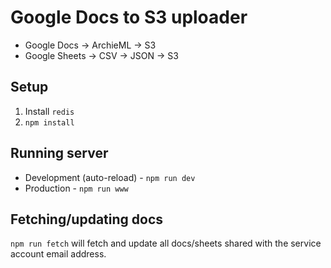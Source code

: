 Google Docs to S3 uploader
==========================

- Google Docs -> ArchieML -> S3
- Google Sheets -> CSV -> JSON -> S3

Setup
-----

1. Install `redis`
2. `npm install`

Running server
--------------

- Development (auto-reload) - `npm run dev`
- Production - `npm run www`

Fetching/updating docs
----------------------

`npm run fetch` will fetch and update all docs/sheets shared with the service account email address.
